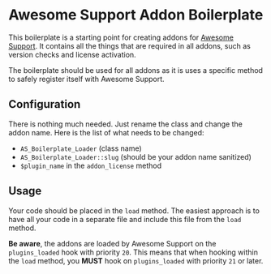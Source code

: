 # Awesome Support Addon Boilerplate

This boilerplate is a starting point for creating addons for [Awesome Support](http://getawesomesupport.com). It contains all the things that are required in all addons, such as version checks and license activation.

The boilerplate should be used for all addons as it is uses a specific method to safely register itself with Awesome Support.

## Configuration

There is nothing much needed. Just rename the class and change the addon name. Here is the list of what needs to be changed:

- `AS_Boilerplate_Loader` (class name)
- `AS_Boilerplate_Loader::slug` (should be your addon name sanitized)
- `$plugin_name` in the `addon_license` method

## Usage

Your code should be placed in the `load` method. The easiest approach is to have all your code in a separate file and include this file from the `load` method.

**Be aware**, the addons are loaded by Awesome Support on the `plugins_loaded` hook with priority `20`. This means that when hooking within the `load` method, you **MUST** hook on `plugins_loaded` with priority `21` or later.